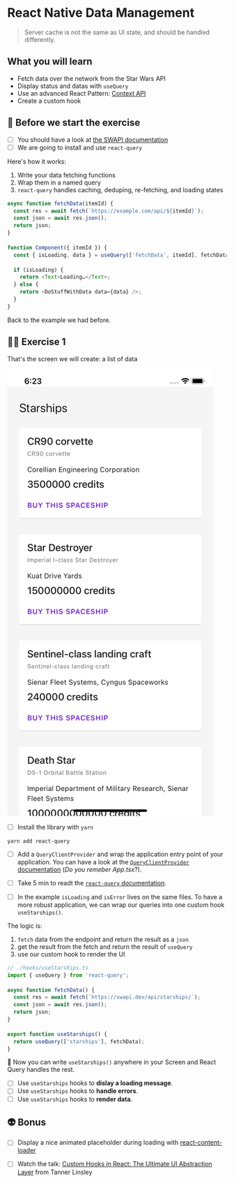 # React Native Data Management

> Server cache is not the same as UI state, and should be handled differently.

## What you will learn

- Fetch data over the network from the Star Wars API
- Display status and datas with `useQuery`
- Use an advanced React Pattern: [Context API](https://reactjs.org/docs/context.html)
- Create a custom hook

## 👾 Before we start the exercise

- [ ] You should have a look at [the SWAPI documentation](https://swapi.dev/documentation#starships)
- [ ] We are going to install and use `react-query`

Here's how it works:

1. Write your data fetching functions
1. Wrap them in a named query
1. `react-query` handles caching, deduping, re-fetching, and loading states

```typescript
async function fetchData(itemId) {
  const res = await fetch(`https://example.com/api/${itemId}`);
  const json = await res.json();
  return json;
}

function Component({ itemId }) {
  const { isLoading, data } = useQuery(['fetchData', itemId], fetchData);

  if (isLoading) {
    return <Text>Loading…</Text>;
  } else {
    return <DoStuffWithData data={data} />;
  }
}
```

Back to the example we had before.

## 👨‍🚀 Exercise 1

That's the screen we will create: a list of data

![Starships list](https://raw.githubusercontent.com/reactgraphqlacademy/twitter-clone-native/master/src/exercice/05/starships.png)

- [ ] Install the library with `yarn`

```console
yarn add react-query
```

- [ ] Add a `QueryClientProvider` and wrap the application entry point of your application. You can have a look at the [`QueryClientProvider` documentation](https://react-query.tanstack.com/reference/QueryClientProvider#_top) (_Do you remeber App.tsx_?).

- [ ] Take 5 min to readt the [`react-query` documentation](https://react-query.tanstack.com/docs/guides/queries).

- [ ] In the example `isLoading` and `isError` lives on the same files. To have a more robust application, we can wrap our queries into one custom hook `useStarships()`.

The logic is:

1. `fetch` data from the endpoint and return the result as a `json`
1. get the result from the fetch and return the result of `useQuery`
1. use our custom hook to render the UI

```typescript
// ./hooks/useStarships.ts
import { useQuery } from 'react-query';

async function fetchData() {
  const res = await fetch(`https://swapi.dev/api/starships/`);
  const json = await res.json();
  return json;
}

export function useStarships() {
  return useQuery(['starships'], fetchData);
}
```

👏 Now you can write `useStarships()` anywhere in your Screen and React Query handles the rest.

- [ ] Use `useStarships` hooks to **dislay a loading message**.
- [ ] Use `useStarships` hooks to **handle errors**.
- [ ] Use `useStarships` hooks to **render data**.

## 👽 Bonus

- [ ] Display a nice animated placeholder during loading with [react-content-loader](https://github.com/danilowoz/react-content-loader)

- [ ] Watch the talk: [Custom Hooks in React: The Ultimate UI Abstraction Layer](https://www.youtube.com/watch?v=J-g9ZJha8FE) from Tanner Linsley
